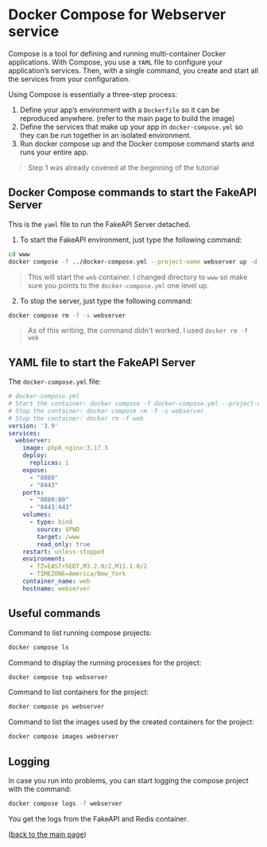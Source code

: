 # Docker Compose for Webserver service
Compose is a tool for defining and running multi-container Docker applications. With Compose, you use a `YAML` file to configure your application’s services. Then, with a single command, you create and start all the services from your configuration.

Using Compose is essentially a three-step process:

1. Define your app’s environment with a `Dockerfile` so it can be reproduced anywhere. (refer to the main page to build the image)
2. Define the services that make up your app in `docker-compose.yml` so they can be run together in an isolated environment.
3. Run docker compose up and the Docker compose command starts and runs your entire app.

>Step 1 was already covered at the beginning of the tutorial

## Docker Compose commands to start the FakeAPI Server
This is the `yaml` file to run the FakeAPI Server detached.

1. To start the FakeAPI environment, just type the following command:

```sh
cd www
docker compose -f ../docker-compose.yml --project-name webserver up -d
```
>This will start the `web` container. I changed directory to `www` so make sure you points to the `docker-compose.yml` one level up.

2. To stop the server, just type the following command:

```sh
docker compose rm -f -s webserver
```
>As of this writing, the command didn't worked. I used `docker rm -f web`

## YAML file to start the FakeAPI Server
The `docker-compose.yml` file:

```yaml
# docker-compose.yml
# Start the container: docker compose -f docker-compose.yml --project-name webserver up -d
# Stop the container: docker compose rm -f -s webserver
# Stop the container: docker rm -f web
version: '3.9'
services:
  webserver:
    image: php8_nginx:3.17.3
    deploy:
      replicas: 1
    expose:
      - "8080"
      - "8443"
    ports:
      - "8080:80"
      - "8443:443"
    volumes:
      - type: bind
        source: $PWD
        target: /www
        read_only: true
    restart: unless-stopped
    environment:
      - TZ=EAST+5EDT,M3.2.0/2,M11.1.0/2
      - TIMEZONE=America/New_York
    container_name: web
    hostname: webserver

```
## Useful commands
Command to list running compose projects:
```sh
docker compose ls
```

Command to display the running processes for the project:
```sh
docker compose top webserver
```

Command to list containers for the project:
```sh
docker compose ps webserver
```

Command to list the images used by the created containers for the project:
```sh
docker compose images webserver
```

## Logging
In case you run into problems, you can start logging the compose project with the command:
```sh
docker compose logs -f webserver
```

You get the logs from the FakeAPI and Redis container.

<p align="left">(<a href="README.md">back to the main page</a>)</p>
